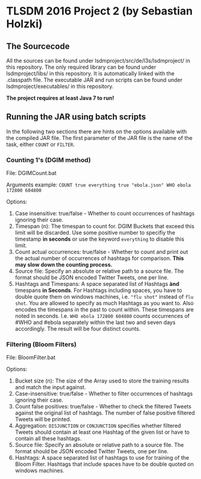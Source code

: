 
# TLSDM 2016 Project 2 (by Sebastian Holzki)
## The Sourcecode
All the sources can be found under lsdmproject/src/de/l3s/lsdmproject/ in this repository.
The only required library can be found under lsdmproject/libs/ in this repository. It is automatically linked with the .classpath file.
The executable JAR and run scripts can be found under lsdmproject/executables/ in this repository.

**The project requires at least Java 7 to run!**

## Running the JAR using batch scripts

In the following two sections there are hints on the options available with the compiled JAR file.
The first parameter of the JAR file is the name of the task, either `COUNT` or `FILTER`.

### Counting 1's (DGIM method)

File: DGIMCount.bat

Arguments example:
`COUNT true everything true "ebola.json" WHO ebola 172800 604800`

Options:
1. Case insensitive: true/false - Whether to count occurrences of hashtags ignoring their case.
2. Timespan (n): The timespan to count for. DGIM Buckets that exceed this limit will be discarded. Use some positive number to specifiy the timestamp **in seconds** or use the keyword `everything` to disable this limit.
3. Count actual occurrences: true/false - Whether to count and print out the actual number of occurrences of hashtags for comparison. **This may slow down the counting process.**
4. Source file: Specify an absolute or relative path to a source file. The format should be JSON encoded Twitter Tweets, one per line.
5. Hashtags and Timespans: A space separated list of Hashtags **ànd** timespans **in Seconds**. For Hashtags including spaces, you have to double quote them on windows machines, i.e. `"flu shot"` instead of `flu shot`. You are allowed to specify as much Hashtags as you want to. Also encodes the timespans in the past to count within. These timespans are noted in seconds. I.e. `WHO ebola 172800 604800` counts occurrences of #WHO and #ebola separately within the last two and seven days accordingly. The result will be four distinct counts.

### Filtering (Bloom Filters)

File: BloomFilter.bat

Options:
1. Bucket size (n): The size of the Array used to store the training results and match the input against.
2. Case-insensitive: true/false - Whether to filter occurrences of hashtags ignoring their case.
3. Count false positives: true/false - Whether to check the filtered Tweets against the original list of hashtags. The number of false positive filtered Tweets will be printed.
4. Aggregation: `DISJUNCTION` or `CONJUNCTION` specifies whether filtered Tweets should contain at least one Hashtag of the given list or have to contain all these hashtags.
5. Source file: Specify an absolute or relative path to a source file. The format should be JSON encoded Twitter Tweets, one per line.
6. Hashtags: A space separated list of hashtags to use for training of the Bloom Filter. Hashtags that include spaces have to be double quoted on windows machines.
